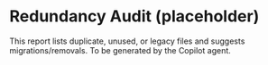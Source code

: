 # Redundancy Audit (placeholder)

This report lists duplicate, unused, or legacy files and suggests migrations/removals. To be generated by the Copilot agent.